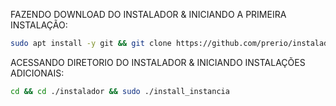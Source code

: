 FAZENDO DOWNLOAD DO INSTALADOR & INICIANDO A PRIMEIRA INSTALAÇÃO:

```bash
sudo apt install -y git && git clone https://github.com/prerio/instalador && sudo chmod -R 777 ./instalador && cd ./instalador && sudo ./install_primaria
```

ACESSANDO DIRETORIO DO INSTALADOR & INICIANDO INSTALAÇÕES ADICIONAIS:
```bash
cd && cd ./instalador && sudo ./install_instancia
```

